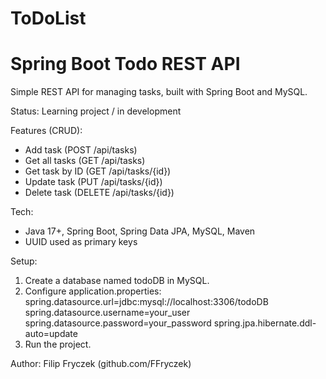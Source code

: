 # ToDoList

Spring Boot Todo REST API
=========================
Simple REST API for managing tasks, built with Spring Boot and MySQL.

Status: Learning project / in development

Features (CRUD):
- Add task (POST /api/tasks)
- Get all tasks (GET /api/tasks)
- Get task by ID (GET /api/tasks/{id})
- Update task (PUT /api/tasks/{id})
- Delete task (DELETE /api/tasks/{id})

Tech:
- Java 17+, Spring Boot, Spring Data JPA, MySQL, Maven
- UUID used as primary keys

Setup:
1. Create a database named todoDB in MySQL.
2. Configure application.properties:
   spring.datasource.url=jdbc:mysql://localhost:3306/todoDB
   spring.datasource.username=your_user
   spring.datasource.password=your_password
   spring.jpa.hibernate.ddl-auto=update
3. Run the project.

Author: Filip Fryczek (github.com/FFryczek)

